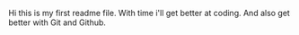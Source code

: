 Hi this is my first readme file.
With time i'll get better at coding.
And also get better with Git and Github.
